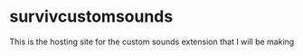 # survivcustomsounds
This is the hosting site for the custom sounds extension that I will be making
